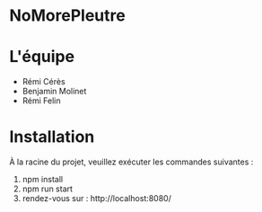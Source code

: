 # NoMorePleutre

# L'équipe 

- Rémi Cérès
- Benjamin Molinet
- Rémi Felin

# Installation

À la racine du projet, veuillez exécuter les commandes suivantes : 

1) npm install
2) npm run start
3) rendez-vous sur : http://localhost:8080/